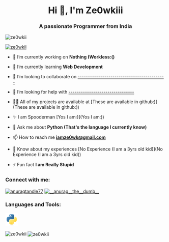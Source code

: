 <h1 align="center">Hi 👋, I'm Ze0wkiii</h1>
<h3 align="center">A passionate Programmer from India</h3>

<p align="left"> <img src="https://komarev.com/ghpvc/?username=ze0wkii&label=Profile%20views&color=0e75b6&style=flat" alt="ze0wkii" /> </p>

<p align="left"> <a href="https://github.com/ryo-ma/github-profile-trophy"><img src="https://github-profile-trophy.vercel.app/?username=ze0wkii" alt="ze0wkii" /></a> </p>

- 🔭 I’m currently working on **Nothing (Workless:()**

- 🌱 I’m currently learning **Web Development**

- 👯 I’m looking to collaborate on [-------------------------------------------](------------------------------------------)

- 🤝 I’m looking for help with [--------------------------------](--------------------------------)

- 👨‍💻 All of my projects are available at [These are available in github:)](These are available in github:))

- ✨ I am Spooderman [Yos I am:)](Yos I am:))

- 💬 Ask me about **Python (That's the language I currently know)**

- 📫 How to reach me **iamze0wk@gmail.com**

- 📄 Know about my experiences [No Experience (I am a 3yrs old kid)](No Experience (I am a 3yrs old kid))

- ⚡ Fun fact **I am Really Stupid**

<h3 align="left">Connect with me:</h3>
<p align="left">
<a href="https://instagram.com/anuragtandle77" target="blank"><img align="center" src="https://raw.githubusercontent.com/rahuldkjain/github-profile-readme-generator/master/src/images/icons/Social/instagram.svg" alt="anuragtandle77" height="30" width="40" /></a>
<a href="https://discord.gg/__anurag__the__dumb__" target="blank"><img align="center" src="https://raw.githubusercontent.com/rahuldkjain/github-profile-readme-generator/master/src/images/icons/Social/discord.svg" alt="__anurag__the__dumb__" height="30" width="40" /></a>
</p>

<h3 align="left">Languages and Tools:</h3>
<p align="left"> <a href="https://www.python.org" target="_blank" rel="noreferrer"> <img src="https://raw.githubusercontent.com/devicons/devicon/master/icons/python/python-original.svg" alt="python" width="40" height="40"/> </a> </p>

<p><img align="left" src="https://github-readme-stats.vercel.app/api/top-langs?username=ze0wkii&show_icons=true&locale=en&layout=compact" alt="ze0wkii" /></p>

<p>&nbsp;<img align="center" src="https://github-readme-stats.vercel.app/api?username=ze0wkii&show_icons=true&locale=en" alt="ze0wkii" /></p>
